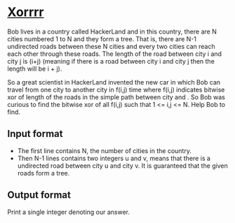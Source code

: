 # [Xorrrr][link]

Bob lives in a country called HackerLand and in this country, there are N cities numbered 1 to N and they form a tree. That is, there are N-1 undirected roads between these N cities and every two cities can reach each other through these roads. The length of the road between city i and city j is (i+j) (meaning if there is a road between city i and city j then the length will be i + j).

So a great scientist in HackerLand invented the new car in which Bob can travel from one city to another city in f(i,j) time where f(i,j) indicates bitwise xor of length of the roads in the simple path between city and . So Bob was curious to find the bitwise xor of all f(i,j) such that 1 <= i,j <= N. Help Bob to find.

## Input format

- The first line contains N, the number of cities in the country.
- Then N-1 lines contains two integers u and v, means that there is a undirected road between city u and city v. It is guaranteed that the given roads form a tree.

## Output format

Print a single integer denoting our answer.

[link]: https://www.hackerearth.com/practice/algorithms/graphs/depth-first-search/practice-problems/algorithm/xorrrr-40caac1a/
